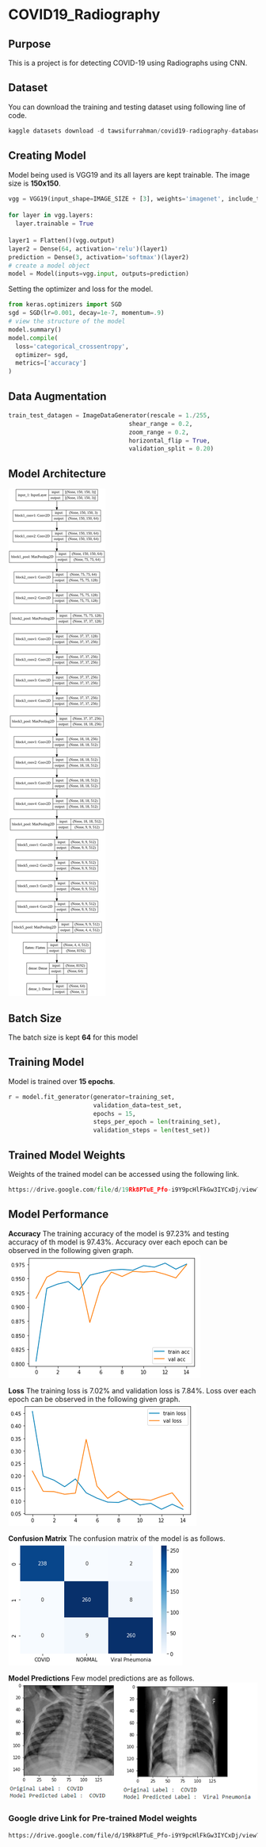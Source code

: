 # COVID19_Radiography

## Purpose
This is a project is for detecting COVID-19 using Radiographs using CNN.

## Dataset
You can download the training and testing dataset using following line of code.

```python
kaggle datasets download -d tawsifurrahman/covid19-radiography-database
```

## Creating Model
Model being used is VGG19 and its all layers are kept trainable. The image size is **150x150**.

```python
vgg = VGG19(input_shape=IMAGE_SIZE + [3], weights='imagenet', include_top=False)

for layer in vgg.layers:
  layer.trainable = True

layer1 = Flatten()(vgg.output)
layer2 = Dense(64, activation='relu')(layer1)
prediction = Dense(3, activation='softmax')(layer2)
# create a model object
model = Model(inputs=vgg.input, outputs=prediction)
```

Setting the optimizer and loss for the model.

```python
from keras.optimizers import SGD
sgd = SGD(lr=0.001, decay=1e-7, momentum=.9)
# view the structure of the model
model.summary()
model.compile(
  loss='categorical_crossentropy',
  optimizer= sgd,
  metrics=['accuracy']
)
```

## Data Augmentation

```python
train_test_datagen = ImageDataGenerator(rescale = 1./255,
                                  shear_range = 0.2,
                                  zoom_range = 0.2,
                                  horizontal_flip = True,
                                  validation_split = 0.20)

```
## Model Architecture

![alt text](https://github.com/MuhammadJunaidAkram/COVID19_Radiography/blob/main/images/arch.png?raw=true)

## Batch Size
The batch size is kept **64** for this model

## Training Model
Model is trained over **15 epochs**.
```python
r = model.fit_generator(generator=training_set,
                        validation_data=test_set,
                        epochs = 15,
                        steps_per_epoch = len(training_set),
                        validation_steps = len(test_set))
```

## Trained Model Weights
Weights of the trained model can be accessed using the following link.
```python
https://drive.google.com/file/d/19Rk8PTuE_Pfo-i9Y9pcHlFkGw3IYCxDj/view?usp=sharing
```

## Model Performance
**Accuracy**
The training accuracy of the model is 97.23% and testing accuracy of th model is 97.43%. Accuracy over each epoch can be observed in the following given graph.<br />
![alt text](https://github.com/MuhammadJunaidAkram/COVID19_Radiography/blob/main/images/accuracy.PNG?raw=true)

**Loss**
The training loss is 7.02% and validation loss is 7.84%. Loss over each epoch can be observed in the following given graph.<br />
![alt text](https://github.com/MuhammadJunaidAkram/COVID19_Radiography/blob/main/images/loss.PNG?raw=true)

**Confusion Matrix**
The confusion matrix of the model is as follows.<br />
![alt text](https://github.com/MuhammadJunaidAkram/COVID19_Radiography/blob/main/images/confusion_matrix.png?raw=true)

**Model Predictions**
Few model predictions are as follows.<br />
![alt text](https://github.com/MuhammadJunaidAkram/COVID19_Radiography/blob/main/images/pred_labels_results.png?raw=true)

### Google drive Link for Pre-trained Model weights
```bash
https://drive.google.com/file/d/19Rk8PTuE_Pfo-i9Y9pcHlFkGw3IYCxDj/view?usp=sharing
```

